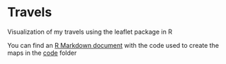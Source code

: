 # Travels
Visualization of my travels using the leaflet package in R

You can find an [R Markdown document](https://rawgit.com/lyndalin/travels/master/code/travels.html) with the code used to create the maps in the [code](code) folder 